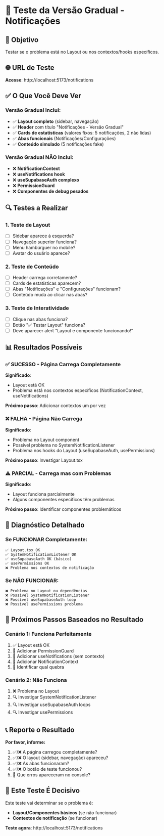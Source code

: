# 🔄 Teste da Versão Gradual - Notificações

## 🎯 **Objetivo**
Testar se o problema está no Layout ou nos contextos/hooks específicos.

## 🌐 **URL de Teste**
**Acesse**: http://localhost:5173/notifications

## ✅ **O Que Você Deve Ver**

### **Versão Gradual Inclui:**
- ✅ **Layout completo** (sidebar, navegação)
- ✅ **Header** com título "Notificações - Versão Gradual"
- ✅ **Cards de estatísticas** (valores fixos: 5 notificações, 2 não lidas)
- ✅ **Abas funcionais** (Notificações/Configurações)
- ✅ **Conteúdo simulado** (5 notificações fake)

### **Versão Gradual NÃO Inclui:**
- ❌ **NotificationContext**
- ❌ **useNotifications hook**
- ❌ **useSupabaseAuth complexo**
- ❌ **PermissionGuard**
- ❌ **Componentes de debug pesados**

## 🔍 **Testes a Realizar**

### **1. Teste de Layout**
- [ ] Sidebar aparece à esquerda?
- [ ] Navegação superior funciona?
- [ ] Menu hambúrguer no mobile?
- [ ] Avatar do usuário aparece?

### **2. Teste de Conteúdo**
- [ ] Header carrega corretamente?
- [ ] Cards de estatísticas aparecem?
- [ ] Abas "Notificações" e "Configurações" funcionam?
- [ ] Conteúdo muda ao clicar nas abas?

### **3. Teste de Interatividade**
- [ ] Clique nas abas funciona?
- [ ] Botão "✅ Testar Layout" funciona?
- [ ] Deve aparecer alert "Layout e componente funcionando!"

## 📊 **Resultados Possíveis**

### **✅ SUCESSO - Página Carrega Completamente**
**Significado**: 
- Layout está OK
- Problema está nos contextos específicos (NotificationContext, useNotifications)

**Próximo passo**: Adicionar contextos um por vez

### **❌ FALHA - Página Não Carrega**
**Significado**: 
- Problema no Layout component
- Possível problema no SystemNotificationListener
- Problema nos hooks do Layout (useSupabaseAuth, usePermissions)

**Próximo passo**: Investigar Layout.tsx

### **⚠️ PARCIAL - Carrega mas com Problemas**
**Significado**: 
- Layout funciona parcialmente
- Alguns componentes específicos têm problemas

**Próximo passo**: Identificar componentes problemáticos

## 🔧 **Diagnóstico Detalhado**

### **Se FUNCIONAR Completamente:**
```
✅ Layout.tsx OK
✅ SystemNotificationListener OK
✅ useSupabaseAuth OK (básico)
✅ usePermissions OK
❌ Problema nos contextos de notificação
```

### **Se NÃO FUNCIONAR:**
```
❌ Problema no Layout ou dependências
❌ Possível SystemNotificationListener
❌ Possível useSupabaseAuth loop
❌ Possível usePermissions problema
```

## 🎯 **Próximos Passos Baseados no Resultado**

### **Cenário 1: Funciona Perfeitamente**
1. ✅ Layout está OK
2. 🔄 Adicionar PermissionGuard
3. 🔄 Adicionar useNotifications (sem contexto)
4. 🔄 Adicionar NotificationContext
5. 🔄 Identificar qual quebra

### **Cenário 2: Não Funciona**
1. ❌ Problema no Layout
2. 🔍 Investigar SystemNotificationListener
3. 🔍 Investigar useSupabaseAuth loops
4. 🔍 Investigar usePermissions

## 📞 **Reporte o Resultado**

**Por favor, informe:**
1. ✅/❌ A página carregou completamente?
2. ✅/❌ O layout (sidebar, navegação) apareceu?
3. ✅/❌ As abas funcionaram?
4. ✅/❌ O botão de teste funcionou?
5. 📝 Que erros apareceram no console?

## 🎯 **Este Teste É Decisivo**

Este teste vai determinar se o problema é:
- **Layout/Componentes básicos** (se não funcionar)
- **Contextos de notificação** (se funcionar)

**Teste agora**: http://localhost:5173/notifications